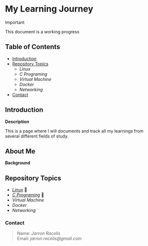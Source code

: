 # My Learning Journey

> [!IMPORTANT]
> This document is a working progress


## Table of Contents

* [Introduction](#introduction)
* [Repository Topics](#repository-topics)
    * _Linux_
    * _C Programing_
    * _Virtual Machine_
    * _Docker_
    * _Networking_
* [Contact](#contact)   

## Introduction

**Description**

This is a page where I will documents and track all my learnings from several different fields of study.

## About Me

**Background**

## Repository Topics

* [_Linux_](https://github.com/jracelis-hub/my-learning-notes/tree/main/linux) :open_file_folder: 
* [_C Programing_](https://github.com/jracelis-hub/my-learning-notes/tree/main/c_programming) :open_file_folder: 
* _Virtual Machine_
* _Docker_
* _Networking_



### Contact
>  Name: _Jarron Racelis_ \
>  Email: _jarron.racelis@gmail.com_

